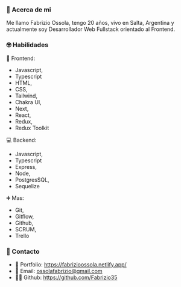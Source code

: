 ### 🙋 Acerca de mi 

Me llamo Fabrizio Ossola, tengo 20 años, vivo en Salta, Argentina y actualmente soy Desarrollador Web Fullstack orientado al Frontend.

### 🤓 Habilidades 

👀 Frontend:
* Javascript,
* Typescript
* HTML,
* CSS,
* Tailwind,
* Chakra UI,
* Next,
* React,
* Redux,
* Redux Toolkit 

💻 Backend:
* Javascript,
* Typescript 
* Express,
* Node, 
* PostgresSQL, 
* Sequelize

➕ Mas:
* Git,
* Gitflow,
* Github,
* SCRUM,
* Trello

### 📩 Contacto 

* 💼 Portfolio: https://fabrizioossola.netlify.app/
* 📧 Email: ossolafabrizio@gmail.com
* 👨‍💻 Github: https://github.com/Fabrizio35

<!--
**Fabrizio35/Fabrizio35** is a ✨ _special_ ✨ repository because its `README.md` (this file) appears on your GitHub profile.

Here are some ideas to get you started:

- 🔭 I’m currently working on ...
- 🌱 I’m currently learning ...
- 👯 I’m looking to collaborate on ...
- 🤔 I’m looking for help with ...
- 💬 Ask me about ...
- 📫 How to reach me: ...
- 😄 Pronouns: ...
- ⚡ Fun fact: ...
-->
